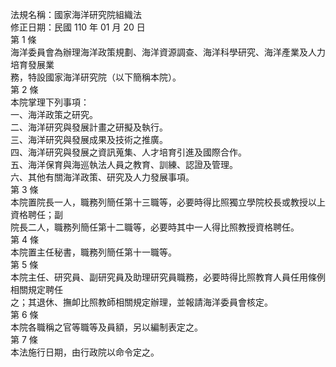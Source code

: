 法規名稱：國家海洋研究院組織法  
修正日期：民國 110 年 01 月 20 日  
第 1 條  
海洋委員會為辦理海洋政策規劃、海洋資源調查、海洋科學研究、海洋產業及人力培育發展業  
務，特設國家海洋研究院（以下簡稱本院）。  
第 2 條  
本院掌理下列事項：  
一、海洋政策之研究。  
二、海洋研究與發展計畫之研擬及執行。  
三、海洋研究與發展成果及技術之推廣。  
四、海洋研究與發展之資訊蒐集、人才培育引進及國際合作。  
五、海洋保育與海巡執法人員之教育、訓練、認證及管理。  
六、其他有關海洋政策、研究及人力發展事項。  
第 3 條  
本院置院長一人，職務列簡任第十三職等，必要時得比照獨立學院校長或教授以上資格聘任；副  
院長二人，職務列簡任第十二職等，必要時其中一人得比照教授資格聘任。  
第 4 條  
本院置主任秘書，職務列簡任第十一職等。  
第 5 條  
本院主任、研究員、副研究員及助理研究員職務，必要時得比照教育人員任用條例相關規定聘任  
之；其退休、撫卹比照教師相關規定辦理，並報請海洋委員會核定。  
第 6 條  
本院各職稱之官等職等及員額，另以編制表定之。  
第 7 條  
本法施行日期，由行政院以命令定之。  


